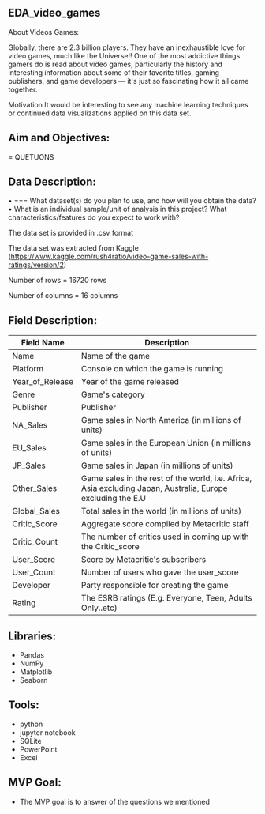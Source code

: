 ## EDA_video_games

About Videos Games:

Globally, there are 2.3 billion players. They have an inexhaustible love for video games, much like the Universe!! One of the most addictive things gamers do is read about video games, particularly the history and interesting information about some of their favorite titles, gaming publishers, and game developers — it's just so fascinating how it all came together.

Motivation
It would be interesting to see any machine learning techniques or continued data visualizations applied on this data set.


## Aim and Objectives:
= QUETUONS

## Data Description:
•	=== What dataset(s) do you plan to use, and how will you obtain the data?
•	What is an individual sample/unit of analysis in this project? What characteristics/features do you expect to work with?

The data set is provided in .csv format

The data set was extracted from Kaggle (https://www.kaggle.com/rush4ratio/video-game-sales-with-ratings/version/2)

 Number of rows = 16720 rows 

 Number of columns = 16 columns 

## Field Description:

| Field Name        | Description                                                                                                |
|-------------------|------------------------------------------------------------------------------------------------------------|
| Name              | Name of the game                                                                                           |
| Platform          | Console on which the game is running                                                                       |
| Year_of_Release   | Year of the game released                                                                                  |
| Genre             | Game's category                                                                                            |
| Publisher         | Publisher                                                                                                  |
| NA_Sales	         | Game sales in North America (in millions of units)                                                         |
| EU_Sales	         | Game sales in the European Union (in millions of units)                                                    |
| JP_Sales	         | Game sales in Japan (in millions of units)                                                                 |
| Other_Sales       | Game sales in the rest of the world, i.e. Africa, Asia excluding Japan, Australia, Europe excluding the E.U|
|Global_Sales       | Total sales in the world (in millions of units)                                                            |
| Critic_Score      | Aggregate score compiled by Metacritic staff                                                               |
| Critic_Count      | The number of critics used in coming up with the Critic_score                                              |
| User_Score        | Score by Metacritic's subscribers                                                                          |
| User_Count	       | Number of users who gave the user_score                                                                    |
| Developer	        | Party responsible for creating the game                                                                    |
|Rating             | The ESRB ratings (E.g. Everyone, Teen, Adults Only..etc)                                                   |


## Libraries:

* Pandas
* NumPy
* Matplotlib
* Seaborn

## Tools:

* python
* jupyter notebook
* SQLite
*  PowerPoint
*  Excel

## MVP Goal:
* The MVP goal is to answer of the questions we mentioned



